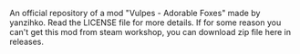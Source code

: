 An official repository of a mod "Vulpes - Adorable Foxes" made by yanzihko. Read the LICENSE file for more details. If for some reason you can't get this mod from steam workshop, you can download zip file here in releases.
